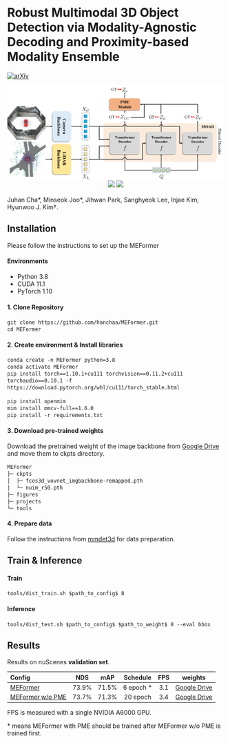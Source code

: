 # Robust Multimodal 3D Object Detection via Modality-Agnostic Decoding and Proximity-based Modality Ensemble
[![arXiv](https://img.shields.io/badge/arXiv-Paper-<COLOR>.svg)](https://arxiv.org/abs/2407.19156)
<div align="center">
    <img src="figures/meformer.png"/>
    <img src="figures/qual_occluded.png"/>
    <img src="figures/qual_dark.png">
</div><br/>
Juhan Cha*, Minseok Joo*, Jihwan Park, Sanghyeok Lee, Injae Kim, Hyunwoo J. Kim†.

## Installation

Please follow the instructions to set up the MEFormer

#### Environments
- Python 3.8
- CUDA 11.1
- PyTorch 1.10

#### 1. Clone Repository
```shell
git clone https://github.com/hanchaa/MEFormer.git
cd MEFormer
```

#### 2. Create environment & Install libraries
```shell
conda create -n MEFormer python=3.8
conda activate MEFormer
pip install torch==1.10.1+cu111 torchvision==0.11.2+cu111 torchaudio==0.10.1 -f https://download.pytorch.org/whl/cu111/torch_stable.html

pip install openmim
mim install mmcv-full==1.6.0
pip install -r requirements.txt
```

#### 3. Download pre-trained weights
Download the pretrained weight of the image backbone from [Google Drive](https://drive.google.com/drive/folders/1vNGjBxl__eF5ti-AAsNWFqJG4uBmYsPG?usp=drive_link) and move them to ckpts directory.
```shell
MEFormer
├─ ckpts
│  ├─ fcos3d_vovnet_imgbackbone-remapped.pth
│  └─ nuim_r50.pth
├─ figures
├─ projects
└─ tools
```

#### 4. Prepare data
Follow the instructions from [mmdet3d](https://github.com/open-mmlab/mmdetection3d/blob/1.0/docs/en/data_preparation.md) for data preparation.

## Train & Inference
#### Train
```shell
tools/dist_train.sh $path_to_config$ 8
```
#### Inference
```shell
tools/dist_test.sh $path_to_config$ $path_to_weight$ 8 --eval bbox
```

## Results
Results on nuScenes **validation set**.

| Config                                                                   |  NDS  |  mAP  | Schedule  | FPS |                                              weights                                               |
|:-------------------------------------------------------------------------|:-----:|:-----:|:---------:|:---:|:--------------------------------------------------------------------------------------------------:|
| [MEFormer](./projects/configs/meformer_voxel0075_vov_1600x640_cbgs.py)   | 73.9% | 71.5% | 6 epoch * | 3.1 | [Google Drive](https://drive.google.com/file/d/1dmyDZGhrhO_3vNx23j4_Umi-1qTnOJBj/view?usp=sharing) |
| [MEFormer w/o PME](./projects/configs/moad_voxel0075_vov_1600x640_cbgs.py) | 73.7% | 71.3% | 20 epoch  | 3.4 | [Google Drive](https://drive.google.com/file/d/1tfAqvGTC3mQ8lrsaXe1P5z5Hm0QtrCiL/view?usp=sharing) |

FPS is measured with a single NVIDIA A6000 GPU.

\* means MEFormer with PME should be trained after MEFormer w/o PME is trained first.
